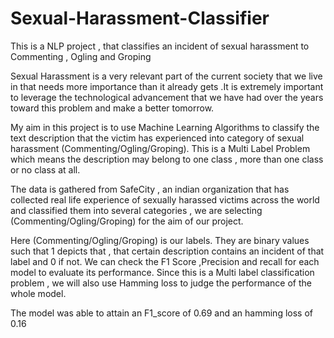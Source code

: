 # Sexual-Harassment-Classifier
This is a NLP project , that classifies an incident of sexual harassment to Commenting , Ogling and Groping

Sexual Harassment is a very relevant part of the current society that we live in that needs more
importance than it already gets .It is extremely important to leverage the technological
advancement that we have had over the years toward this problem and make a better
tomorrow.

My aim in this project is to use Machine Learning Algorithms to classify the text description that
the victim has experienced into category of sexual harassment (Commenting/Ogling/Groping). This is
a Multi Label Problem which means the description may belong to one class , more than one
class or no class at all.

The data is gathered from SafeCity , an indian organization that has collected real life
experience of sexually harassed victims across the world and classified them into several
categories , we are selecting (Commenting/Ogling/Groping) for the aim of our project.

Here (Commenting/Ogling/Groping) is our labels. They are binary values such that 1 depicts that ,
that certain description contains an incident of that label and 0 if not.
We can check the F1 Score ,Precision and recall for each model to evaluate its performance.
Since this is a Multi label classification problem , we will also use Hamming loss to judge the
performance of the whole model.

The model was able to attain an F1_score of 0.69 and an hamming loss of 0.16

